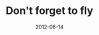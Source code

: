 ---
layout: base.njk
title : 'Don&#39;t forget to fly' 
view_title : 'Don&#39;t forget to fly' 
year : '2012' 
date : '2012-06-14' 
img_file : '/drawing/dontforgettofly.png' 
html_file : 'dontforgettofly' 
next_html : 'momentslikethisneverlast.html' 
year_order : '21' 
permalink : "title/{{html_file}}.html"
---